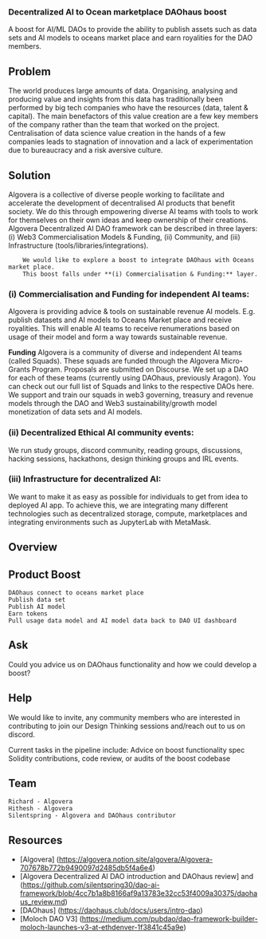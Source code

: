 
### Decentralized AI to Ocean marketplace DAOhaus boost

A boost for AI/ML DAOs to provide the ability to publish assets such as data sets and AI models to oceans market place and earn royalities for the DAO members.


## Problem
The world produces large amounts of data. Organising, analysing and producing value and insights from this data has traditionally been performed by big tech companies who have the resources (data, talent & capital). The main benefactors of this value creation are a few key members of the company rather than the team that worked on the project. Centralisation of data science value creation in the hands of a few companies leads to stagnation of innovation and a lack of experimentation due to bureaucracy and a risk aversive culture.


## Solution

Algovera is a collective of diverse people working to facilitate and accelerate the development of decentralised AI products that benefit society. We do this through empowering diverse AI teams with tools to work for themselves on their own ideas and keep ownership of their creations. Algovera Decentralized AI DAO framework can be described in three layers: (i) Web3 Commercialisation Models & Funding, (ii) Community, and (iii) Infrastructure (tools/libraries/integrations).

        We would like to explore a boost to integrate DAOhaus with Oceans market place. 
        This boost falls under **(i) Commercialisation & Funding:** layer.

### (i) Commercialisation and Funding for independent AI teams: 
Algovera is providing advice & tools on sustainable revenue AI models. E.g. publish datasets and AI models to Oceans Market place and receive royalities. This will enable AI teams to receive renumerations based on usage of their model and form a way towards sustainable revenue.

**Funding** 
Algovera is a community of diverse and independent AI teams (called Squads). These squads are funded through the Algovera Micro-Grants Program. Proposals are submitted on Discourse. We set up a DAO for each of these teams (currently using DAOhaus, previously Aragon). 
You can check out our full list of Squads and links to the respective DAOs here. We support and train our squads in web3 governing, treasury and revenue models through the DAO and Web3 sustainability/growth model monetization of data sets and AI models.

### (ii) Decentralized Ethical AI community events: 
We run study groups, discord community, reading groups, discussions, hacking sessions, hackathons, design thinking groups and IRL events.

### (iii) Infrastructure for decentralized AI: 
We want to make it as easy as possible for individuals to get from idea to deployed AI app. To achieve this, we are integrating many different technologies such as decentralized storage, compute, marketplaces and integrating environments such as JupyterLab with MetaMask.



## Overview

## Product Boost 
    DAOhaus connect to oceans market place
    Publish data set
    Publish AI model
    Earn tokens
    Pull usage data model and AI model data back to DAO UI dashboard
    
  
## Ask
Could you advice us on DAOhaus functionality and how we could develop a boost?

## Help
We would like to invite, any community members who are interested in contributing to join our Design Thinking sessions and/reach out to us on discord.

Current tasks in the pipeline include:
    Advice on boost functionality spec
    Solidity contributions, code review, or audits of the boost codebase
    


## Team
    Richard - Algovera
    Hithesh - Algovera
    Silentspring - Algovera and DAOhaus contributor
    
   
    
## Resources
- [Algovera] (https://algovera.notion.site/algovera/Algovera-707678b772b9490097d2485db5f4a6e4)
- [Algovera Decentralized AI DAO introduction and DAOhaus review] and (https://github.com/silentspring30/dao-ai-framework/blob/4cc7b1a8b8166af9a13783e32cc53f4009a30375/daohaus_review.md)
- [DAOhaus] (https://daohaus.club/docs/users/intro-dao)
- [Moloch DAO V3] (https://medium.com/pubdao/dao-framework-builder-moloch-launches-v3-at-ethdenver-1f3841c45a9e)


